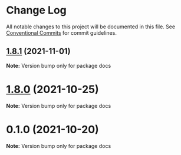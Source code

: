 # Change Log

All notable changes to this project will be documented in this file.
See [Conventional Commits](https://conventionalcommits.org) for commit guidelines.

## [1.8.1](https://github.com/martin-juul/snatch/compare/v1.7.0...v1.8.1) (2021-11-01)

**Note:** Version bump only for package docs





# [1.8.0](https://github.com/martin-juul/snatch/compare/v0.1.0...v1.8.0) (2021-10-25)

**Note:** Version bump only for package docs





# 0.1.0 (2021-10-20)

**Note:** Version bump only for package docs
